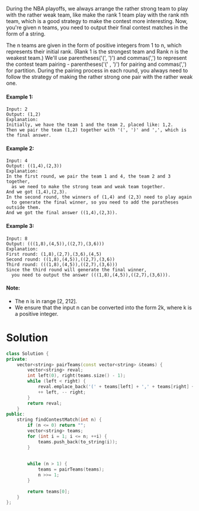 During the NBA playoffs, we always arrange the rather strong team to play with the rather weak team, like make the rank 1 team play with the rank nth team, which is a good strategy to make the contest more interesting. Now, you're given n teams, you need to output their final contest matches in the form of a string.

The n teams are given in the form of positive integers from 1 to n, which represents their initial rank. (Rank 1 is the strongest team and Rank n is the weakest team.) We'll use parentheses('(', ')') and commas(',') to represent the contest team pairing - parentheses('(' , ')') for pairing and commas(',') for partition. During the pairing process in each round, you always need to follow the strategy of making the rather strong one pair with the rather weak one.

#### Example 1:

```
Input: 2
Output: (1,2)
Explanation: 
Initially, we have the team 1 and the team 2, placed like: 1,2.
Then we pair the team (1,2) together with '(', ')' and ',', which is the final answer.
```

#### Example 2:

```
Input: 4
Output: ((1,4),(2,3))
Explanation: 
In the first round, we pair the team 1 and 4, the team 2 and 3 together, 
  as we need to make the strong team and weak team together.
And we got (1,4),(2,3).
In the second round, the winners of (1,4) and (2,3) need to play again 
  to generate the final winner, so you need to add the paratheses outside them.
And we got the final answer ((1,4),(2,3)).
```

#### Example 3:

```
Input: 8
Output: (((1,8),(4,5)),((2,7),(3,6)))
Explanation: 
First round: (1,8),(2,7),(3,6),(4,5)
Second round: ((1,8),(4,5)),((2,7),(3,6))
Third round: (((1,8),(4,5)),((2,7),(3,6)))
Since the third round will generate the final winner, 
  you need to output the answer (((1,8),(4,5)),((2,7),(3,6))).
```

#### Note:

* The n is in range [2, 212].
* We ensure that the input n can be converted into the form 2k, where k is a positive integer.

# Solution

```cpp
class Solution {
private:
    vector<string> pairTeams(const vector<string> &teams) {
        vector<string> reval;
        int left(0), right(teams.size() - 1);
        while (left < right) {
            reval.emplace_back('(' + teams[left] + ',' + teams[right] + ')');
            ++ left, -- right;
        }
        return reval;
    }
public:
    string findContestMatch(int n) {
        if (n <= 0) return "";
        vector<string> teams;
        for (int i = 1; i <= n; ++i) {
            teams.push_back(to_string(i));
        }
        
        
        while (n > 1) {
            teams = pairTeams(teams);
            n >>= 1;
        }
        
        return teams[0];
    }
};
```
